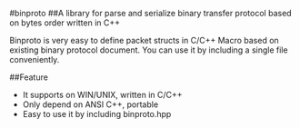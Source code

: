 #binproto
##A library for parse and serialize binary transfer protocol based on bytes order written in C++

Binproto is very easy to define packet structs in C/C++ Macro based on existing binary protocol document.
You can use it by including a single file conveniently.

##Feature
* It supports on WIN/UNIX, written in C/C++
* Only depend on ANSI C++, portable
* Easy to use it by including binproto.hpp